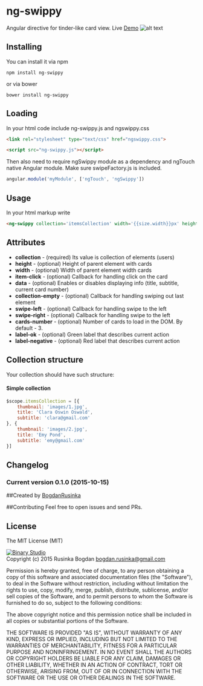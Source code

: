 # ng-swippy
Angular directive for tinder-like card view. 
Live [Demo](http://b1narystudio.github.io/ng-swippy/)
![alt text](https://github.com/B1naryStudio/ng-swippy/blob/master/title.jpg "ng-swippy example")

## Installing
You can install it via npm
```shell
npm install ng-swippy
```
or via bower
```shell
bower install ng-swippy
```

## Loading

In your html code include ng-swippy.js and ngswippy.css

```html
<link rel="stylesheet" type="text/css" href="ngswippy.css">

<script src="ng-swippy.js"></script>
```

Then also need to require ngSwippy module as a dependency and ngTouch native Angular module. Make sure swipeFactory.js is included.

```javascript
angular.module('myModule', ['ngTouch', 'ngSwippy'])
```

## Usage

In your html markup write

```html
<ng-swippy collection='itemsCollection' width='{{size.width}}px' height='{{size.height}}px' item-click='myCustomFunction' data='showinfo'collection-empty='swipeend' swipe-left='swipeLeft'  swipe-right='swipeRight' cards-number='2' label-ok='Cool' label-negative='Bad'></ng-swippy>
```
## Attributes

* **collection** - (required) Its value is collection of elements (users)
* **height** - (optional) Height of parent element with cards
* **width** - (optional) Width of parent element width cards
* **item-click** - (optional) Callback for handling click on the card
* **data** - (optional) Enables or disables displaying info (title, subtitle, current card number)
* **collection-empty**  - (optional) Callback for handling swiping out last element
* **swipe-left** - (optional) Callback for handling swipe to the left
* **swipe-right** - (optional) Callback for handling swipe to the left
* **cards-number** - (optional) Number of cards to load in the DOM. By default - 3.
* **label-ok** - (optional) Green label that describes current action
* **label-negative** - (optional) Red label that describes current action

## Collection structure

Your collection should have such structure:
#### Simple collection 
```javascript
$scope.itemsCollection = [{
	thumbnail: 'images/1.jpg',
	title: 'Clara Oswin Oswald',
	subtitle: 'clara@gmail.com'
}, {
	thumbnail: 'images/2.jpg',
	title: 'Emy Pond',
	subtitle: 'emy@gmail.com'
}]
```

## Changelog

### Current version 0.1.0 (2015-10-15)

##Created by [BogdanRusinka](https://github.com/BogdanRusinka) 

##Contributing
Feel free to open issues and send PRs. 

## License

The MIT License (MIT)

[![Binary Studio](http://www.binary-studio.com/wp-content/uploads/2014/11/logo.gif)](http://binary-studio.com)  
Copyright (c) 2015 Rusinka Bogdan bogdan.rusinka@gmail.com

Permission is hereby granted, free of charge, to any person obtaining a copy
of this software and associated documentation files (the "Software"), to deal
in the Software without restriction, including without limitation the rights
to use, copy, modify, merge, publish, distribute, sublicense, and/or sell
copies of the Software, and to permit persons to whom the Software is
furnished to do so, subject to the following conditions:

The above copyright notice and this permission notice shall be included in
all copies or substantial portions of the Software.

THE SOFTWARE IS PROVIDED "AS IS", WITHOUT WARRANTY OF ANY KIND, EXPRESS OR
IMPLIED, INCLUDING BUT NOT LIMITED TO THE WARRANTIES OF MERCHANTABILITY,
FITNESS FOR A PARTICULAR PURPOSE AND NONINFRINGEMENT. IN NO EVENT SHALL THE
AUTHORS OR COPYRIGHT HOLDERS BE LIABLE FOR ANY CLAIM, DAMAGES OR OTHER
LIABILITY, WHETHER IN AN ACTION OF CONTRACT, TORT OR OTHERWISE, ARISING FROM,
OUT OF OR IN CONNECTION WITH THE SOFTWARE OR THE USE OR OTHER DEALINGS IN
THE SOFTWARE.
